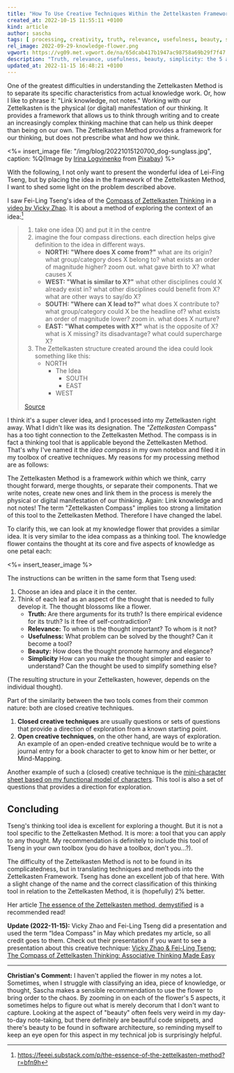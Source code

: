 ```yaml
---
title: "How To Use Creative Techniques Within the Zettelkasten Framework"
created_at: 2022-10-15 11:55:11 +0100
kind: article
author: sascha
tags: [ processing, creativity, truth, relevance, usefulness, beauty, simplicity ]
rel_image: 2022-09-29-knowledge-flower.png
vgwort: https://vg09.met.vgwort.de/na/65dcab417b1947ac98758a69b29f7f47
description: "Truth, relevance, usefulness, beauty, simplicity: the 5 aspects of an idea."
updated_at: 2022-11-15 16:48:21 +0100
---
```

One of the greatest difficulties in understanding the Zettelkasten Method is to separate its specific characteristics from actual knowledge work. Or, how I like to phrase it: "Link knowledge, not notes." Working with our Zettelkasten is the physical (or digital) manifestation of our thinking. It provides a framework that allows us to think through writing and to create an increasingly complex thinking machine that can help us think deeper than being on our own. The Zettelkasten Method provides a framework for our thinking, but does not prescribe what and how we think.

<%= insert_image file: "/img/blog/20221015120700_dog-sunglass.jpg", caption: %Q{Image by <a href="https://pixabay.com/users/5991595-5991595/">Irina Logvinenko</a> from <a href="https://pixabay.com/">Pixabay</a>} %>

With the following, I not only want to present the wonderful idea of Lei-Fing Tseng, but by placing the idea in the framework of the Zettelkasten Method, I want to shed some light on the problem described above.

I saw Fei-Ling Tseng's idea of the  [Compass of Zettelkasten Thinking](https://feeei.substack.com/i/48707291/the-compass-of-zettelkasten-thinking)  in a [video by Vicky Zhao](https://youtu.be/5O46Rqh5zHE?t=297). It is about a method of exploring the context of an idea:[^2022-09-08]

[^2022-09-08]: https://feeei.substack.com/p/the-essence-of-the-zettelkasten-method?r=bfn9h

> 1.  take one idea (X) and put it in the centre
> 2.  imagine the four compass directions. each direction helps give definition to the idea in different ways.
>     -   **NORTH: "Where does X come from?"** what are its origin? what group/category does X belong to? what exists an order of magnitude higher? zoom out. what gave birth to X? what causes X
>     -   **WEST: "What is similar to X?"** what other disciplines could X already exist in? what other disciplines could benefit from X? what are other ways to say/do X?
>     -   **SOUTH: "Where can X lead to?"** what does X contribute to? what group/category could X be the headline of? what exists an order of magnitude lower? zoom in. what does X nurture?
>     -   **EAST: "What competes with X?"** what is the opposite of X? what is X missing? its disadvantage? what could supercharge X?
> 3.  The Zettelkasten structure created around the idea could look something like this:
>     -   NORTH
>         -   The Idea
>             -   SOUTH
>             -   EAST
>         -   WEST
>
> [Source](https://feeei.substack.com/i/48707291/instructions)

I think it's a super clever idea, and I processed into my Zettelkasten right away. What I didn't like was its designation. The *"Zettelkasten* Compass" has a too tight connection to the Zettelkasten Method. The compass is in fact a thinking tool that is applicable beyond the Zettelkasten Method. That's why I've named it the *idea compass* in my own notebox and filed it in my toolbox of creative techniques. My reasons for my processing method are as follows:

The Zettelkasten Method is a framework *within* which we think, carry thought forward, merge thoughts, or separate their components. That we write notes, create new ones and link them in the process is merely the physical or digital manifestation of our thinking. Again: Link knowledge and not notes! The term "Zettelkasten Compass" implies too strong a limitation of this tool to the Zettelkasten Method. Therefore I have changed the label.

To clarify this, we can look at my knowledge flower that provides a similar idea. It is very similar to the idea compass as a thinking tool. The knowledge flower contains the thought at its core and five aspects of knowledge as one petal each:

<%= insert_teaser_image %>

The instructions can be written in the same form that Tseng used:

1. Choose an idea and place it in the center.
2. Think of each leaf as an aspect of the thought that is needed to fully develop it. The thought blossoms like a flower.
   - **Truth:** Are there arguments for its truth? Is there empirical evidence for its truth? Is it free of self-contradiction?
   - **Relevance:** To whom is the thought important? To whom is it not?
   - **Usefulness:** What problem can be solved by the thought? Can it become a tool?
   - **Beauty:** How does the thought promote harmony and elegance?
   - **Simplicity** How can you make the thought simpler and easier to understand? Can the thought be used to simplify something else?

(The resulting structure in your Zettelkasten, however, depends on the individual thought).

Part of the similarity between the two tools comes from their common nature: both are closed creative techniques.

1. **Closed creative techniques** are usually questions or sets of questions that provide a direction of exploration from a known starting point.
2. **Open creative techniques**, on the other hand, are ways of exploration. An example of an open-ended creative technique would be to write a journal entry for a book character to get to know him or her better, or Mind-Mapping.

Another example of such a (closed) creative technique is the [mini-character sheet based on my functional model of characters](https://zettelkasten.de/posts/zettelkasten-fiction-writing-part-3-tools-analysing-story/). This tool is also a set of questions that provides a direction for exploration.

## Concluding

Tseng's thinking tool idea is excellent for exploring a thought. But it is not a tool specific to the Zettelkasten Method. It is more: a tool that you can apply to any thought. My recommendation is definitely to include this tool of Tseng in your own toolbox (you do have a toolbox, don't you...?).

The difficulty of the Zettelkasten Method is not to be found in its complicatedness, but in translating techniques and methods into the Zettelkasten Framework. Tseng has done an excellent job of that here. With a slight change of the name and the correct classification of this thinking tool in relation to the Zettelkasten Method, it is (hopefully) 2% better.

Her article [The essence of the Zettelkasten method, demystified](https://feeei.substack.com/p/the-essence-of-the-zettelkasten-method#%C2%A7the-compass-of-zettelkasten-thinking) is a recommended read!

**Update (2022-11-15):** Vicky Zhao and Fei-Ling Tseng did a presentation and used the term “Idea Compass” in May which predates my article, so all credit goes to them. Check out their presentation if you want to see a presentation about this creative technique: [Vicky Zhao & Fei-Ling Tseng: The Compass of Zettelkasten Thinking: Associative Thinking Made Easy](https://www.linkingyourthinking.com/lytcon/vicky-and-fei-compass-of-zettelkasten-thinking)

---------

**Christian's Comment:** I haven't applied the flower in my notes a lot. Sometimes, when I struggle with classifying an idea, piece of knowledge, or thought, Sascha makes a sensible recommendation to use the flower to bring order to the chaos. By zooming in on each of the flower's 5 aspects, it sometimes helps to figure out what is merely decorum that I don't want to capture. Looking at the aspect of "beauty" often feels very weird in my day-to-day note-taking, but there definitely are beautiful code snippets, and there's beauty to be found in software architecture, so reminding myself to keep an eye open for this aspect in my technical job is surprisingly helpful.
